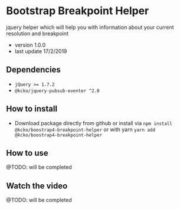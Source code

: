 # Bootstrap Breakpoint Helper
jquery helper which will help you with information about your current resolution and breakpoint

- version 1.0.0
- last update 17/2/2019

## Dependencies
- ```jQuery >= 1.7.2```
- ```@kcko/jquery-pubsub-eventer ^2.0```

## How to install
- Download package directly from github or install via ```npm install @kcko/boostrap4-breakpoint-helper``` or with yarn ```yarn add @kcko/boostrap4-breakpoint-helper```

## How to use
@TODO: will be completed

## Watch the video
@TODO: will be completed